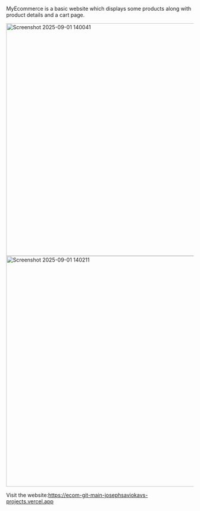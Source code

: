 MyEcommerce is a basic website which displays some products along with product details and a cart page.


<img width="1349" height="625" alt="Screenshot 2025-09-01 140041" src="https://github.com/user-attachments/assets/48e151da-80bc-4bed-a471-86ea4d6c5bb5" />
<img width="1340" height="620" alt="Screenshot 2025-09-01 140211" src="https://github.com/user-attachments/assets/9139500a-ec8c-417a-8338-a210a3b046b8" />

Visit the website:https://ecom-git-main-josephsaviokavs-projects.vercel.app

